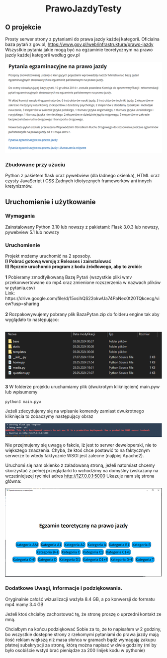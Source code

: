 <h1 align="center">PrawoJazdyTesty</h1>

## O projekcie

Prosty serwer strony z pytaniami do prawa jazdy każdej kategorii.
Oficialna baza pytań z gov.pl, https://www.gov.pl/web/infrastruktura/prawo-jazdy
Wszystkie pytania jakie mogą być na egzaminie teoretycznym na prawo jazdy każdej kategorii według gov.pl

![Screenshot_2024-07-27_15-17-05](https://github.com/PierugHacker/PrawoJazdyTesty/blob/main/media/govpl-info.png)


### Zbudowane przy użuciu
Python z pakietem flask oraz pywebview (dla ładnego okienka),
HTML oraz czysty JavaScript i CSS
Żadnych idiotycznych frameworków ani innych kretynizmów.



<!-- GETTING STARTED -->
## Uruchomienie i użytkowanie

<h3>Wymagania</h3>
Zainstalowany Python 3.10 lub nowszy z pakietami: Flask 3.0.3 lub nowszy, pywebview 5.1 lub nowszy

<h3>Uruchomienie</h3>
Projekt możemy uruchomić na 2 sposoby.
<br>
<b>I) Pobrać gotową wersję z Releases i zainstalować</b>
<br>
<b>II) Ręcznie uruchomić program z kodu źródłowego, aby to zrobić:</b>
  <br><br>
  <b>1</b> Pobieramy zmodfyikowaną Bazę Pytań (wszystkie pliki wmv przekonwertowane do mp4 oraz zmienione rozszerzenia w nazwach plików w pytania.csv) <br>
  Link: https://drive.google.com/file/d/15xsihQS22okwUa74PaNec0t20TQkcecg/view?usp=sharing
  <br><br>
  <b>2</b> Rozpakowywujemy pobrany plik BazaPytan.zip do folderu engine tak aby wyglądało to następująco: <br><br>
  
   ![Screenshot_2024-07-27_15-17-05](https://github.com/PierugHacker/PrawoJazdyTesty/blob/main/media/engine-folder.png)
  
  <b>3</b> W folderze projektu uruchamiamy plik (dwukrotym kliknięciem) main.pyw lub wpisumemy
  
    
    python3 main.pyw
    
  
  Jeżeli zdecydujemy się na wpisanie komendy zamiast dwukrotnego kliknięcia to zobaczymy następujący obraz
  
  ![Screenshot_2024-07-27_15-25-52](https://github.com/PierugHacker/PrawoJazdyTesty/blob/main/media/running.png)
  
  Nie przejmujemy się uwagą o fakcie, iż jest to serwer deweloperski, nie to większego znaczenia.
  Chyba, że ktoś chce postawić to na faktycznym serwerze to wtedy faktycznie WSGI jest zalecne (najlpiej Apache2).

  Uruchomi się nam okienko z załadowaną stroną, jeżeli natomiast chcemy skorzystać z pełnej przeglądarki to
  wchodzimy na domyślny (wskazany na wcześniejszej rycinie) adres http://127.0.0.1:5000
  Ukazuje nam się strona główna:
  
  ![Screenshot_2024-07-27_15-29-44](https://github.com/PierugHacker/PrawoJazdyTesty/blob/main/media/homepage.png)



### Dodatkowe Uwagi, informacje i podziękowania.
Oryginalnie całość wizualizacji ważyła 8.4 GB, a po konwersji do formatu mp4 mamy 3.4 GB

Jeżeli ktoś chciałby zachostować tę, że stronę proszę o uprzedni kontakt ze mną.

Chciałbym na końcu podziękować Sobie za to, że to napisałem w 2 godziny, bo wszystkie dostępne strony z rzekomymi pytaniami do prawa jazdy mają ilość reklam
większą niż masa słońca w gramach bądź wymagają zakupu płatnej subskrypcji za stronę, którą można napisać w dwie godziny (mi by było osobiście wstyd brać pieniądze za 200 linijek kodu w pythonie)
